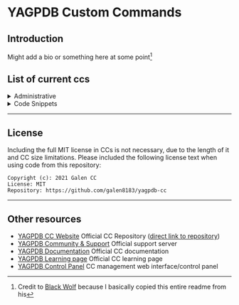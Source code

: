 # YAGPDB Custom Commands

## Introduction

Might add a bio or something here at some point[^1]

## List of current ccs

<details><summary>Administrative</summary>

- [Open Folder](administrative)
  - [export CC](administrative/exportCC.gotmpl)

</details>

<details><summary>Code Snippets</summary>

- [Open Folder](code_snippets)
  - [parse flags](code_snippets/parseFlags.gotmpl)

</details>

---

## License

Including the full MIT license in CCs is not necessary, due to the length of it and CC size limitations.
Please included the following license text when using code from this repository:

```
Copyright (c): 2021 Galen CC
License: MIT
Repository: https://github.com/galen8183/yagpdb-cc
```

---

## Other resources

- [YAGPDB CC Website](https://yagpdb-cc.github.io/) Official CC Repository ([direct link to repository](https://github.com/yagpdb-cc/yagpdb-cc/tree/master/src))
- [YAGPDB Community & Support](https://discord.gg/4uY54rw) Official support server
- [YAGPDB Documentation](https://docs.yagpdb.xyz/reference/templates) Official CC documentation
- [YAGPDB Learning page](https://learn.yagpdb.xyz/) Official CC learning page
- [YAGPDB Control Panel](https://yagpdb.xyz/manage) CC management web interface/control panel
[^1]: Credit to [Black Wolf](https://github.com/BlackWolfWoof) because I basically copied this entire readme from his
